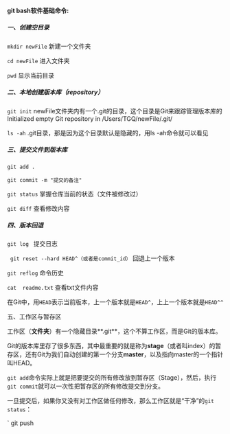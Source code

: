 #### git bash软件基础命令:

#####  一、创建空目录
`mkdir newFile`    新建一个文件夹

`cd newFile`      进入文件夹

`pwd`    显示当前目录

##### 二、本地创建版本库（repository）
`git init`    newFile文件夹内有一个.git的目录，这个目录是Git来跟踪管理版本库的
Initialized empty Git repository in /Users/TGQ/newFile/.git/

`ls -ah`     .git目录，那是因为这个目录默认是隐藏的，用ls -ah命令就可以看见

##### 三、提交文件到版本库

`git add .`

`git commit -m "提交的备注"`

`git status`    掌握仓库当前的状态（文件被修改过）

`git diff`      查看修改内容


##### 四、版本回退

`git log `     提交日志

` git reset --hard HEAD^（或者是commit_id）`  回退上一个版本

`git reflog`  命令历史

`cat  readme.txt`   查看txt文件内容

在Git中，用`HEAD`表示当前版本，上一个版本就是`HEAD^`，上上一个版本就是`HEAD^^`

五、工作区与暂存区

工作区（**文件夹**）有一个隐藏目录**.git**，这个不算工作区，而是Git的版本库。

Git的版本库里存了很多东西，其中最重要的就是称为**stage**（或者叫index）的暂存区，还有Git为我们自动创建的第一个分支**master**，以及指向master的一个指针叫HEAD。






`git add`命令实际上就是把要提交的所有修改放到暂存区（Stage），然后，执行`git commit`就可以一次性把暂存区的所有修改提交到分支。

一旦提交后，如果你又没有对工作区做任何修改，那么工作区就是“干净”的`git status`：


`
git push
